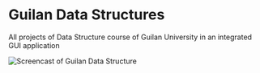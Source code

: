 # Guilan Data Structures
All projects of Data Structure course of Guilan University in an integrated GUI application

![Screencast of Guilan Data Structure](./Media/GDS.gif)

